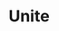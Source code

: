 ---
pid: ls148
title: Unite
location_transcription: City hall
coordinates: "[-75.163522112404, 39.952385300897]"
zipcode: NJ08406
gen_neighborhood: 
neighborhood: 
outside_phl: Ventnor City NJ
age: '13'
age_range: 13-19
instagram: 
image_file_name: ls_148.jpg
proposal_transcription: A bunch of children of different races holding hands to show
  racial equality.
topic: Person,Unity,Race Ethnicity
topic_summary: 0, 0, 0
type: Sculpture Statue
keywords_other: equality
credit: 
image_labels: 
twitter: 
facebook: 
permalink: "/monuments/ls148/"
layout: item-page
---